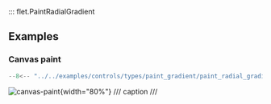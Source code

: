 ::: flet.PaintRadialGradient

## Examples

### Canvas paint

```python
--8<-- "../../examples/controls/types/paint_gradient/paint_radial_gradient/canvas_paint.py"
```

![canvas-paint](../../examples/controls/types/paint_gradient/paint_radial_gradient/media/canvas_paint.png){width="80%"}
/// caption
///
